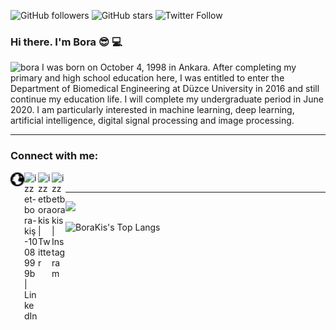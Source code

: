 ![GitHub followers](https://img.shields.io/github/followers/BoraKis?style=social)
![GitHub stars](https://img.shields.io/github/stars/BoraKis/BoraKis?style=social)
![Twitter Follow](https://img.shields.io/twitter/follow/izzetborakis?style=social)

### Hi there. I'm Bora :sunglasses: :computer:
![bora](https://user-images.githubusercontent.com/47301584/88222120-29eba780-cc6e-11ea-839e-139fba2565c4.jpg)
I was born on October 4, 1998 in Ankara. After completing my primary and high school education here, I was entitled to enter the Department of Biomedical Engineering at Düzce University in 2016 and still continue my education life. I will complete my undergraduate period in June 2020. I am particularly interested in machine learning, deep learning, artificial intelligence, digital signal processing and image processing.

*************

### Connect with me:

[<img align="left" alt="borakis.github.io" width="22px" src="https://raw.githubusercontent.com/iconic/open-iconic/master/svg/globe.svg" />][website]
[<img align="left" alt="izzet-bora-kiş-1008999b | LinkedIn" width="22px" src="https://cdn.jsdelivr.net/npm/simple-icons@v3/icons/linkedin.svg" />][linkedin]
[<img align="left" alt="izzetborakis | Twitter" width="22px" src="https://cdn.jsdelivr.net/npm/simple-icons@v3/icons/twitter.svg" />][twitter]
[<img align="left" alt="izzetborakis | Instagram" width="22px" src="https://cdn.jsdelivr.net/npm/simple-icons@v3/icons/instagram.svg" />][instagram]
<br />

*************

[website]: https://borakis.github.io
[linkedin]: https://linkedin.com/in/izzet-bora-kiş-1008999b
[twitter]: https://twitter.com/izzetborakis
[instagram]: https://instagram.com/izzetborakis


<p align="left" >
  <a href="https://github.com/anuraghazra/github-readme-stats"> 
    <img  src="https://github-readme-stats.vercel.app/api?username=BoraKis&&show_icons=true&theme=radical"/>
  </a>
</p>
<img height="200px" alt="BoraKis's Top Langs" src="https://github-readme-stats.vercel.app/api/top-langs/?username=BoraKis&hide_border=true&hide=javascript,html" />

<!--
**BoraKis/BoraKis** is a ✨ _special_ ✨ repository because its `README.md` (this file) appears on your GitHub profile.


Here are some ideas to get you started:

- 🔭 I’m currently working on ...
- 🌱 I’m currently learning ...
- 👯 I’m looking to collaborate on ...
- 🤔 I’m looking for help with ...
- 💬 Ask me about ...
- 📫 How to reach me: ...
- 😄 Pronouns: ...
- ⚡ Fun fact: ...
-->
